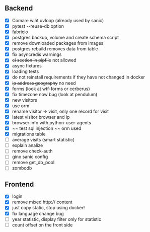 ## Backend
- [x] Comare wiht uvloop (already used by sanic)
- [x] pytest --reuse-db option
- [x] fabricio
- [x] postgres backup, volume and create schema script
- [x] remove downloaded packages from images
- [x] postgres rebuild removes data from table
- [x] fix asyncredis warnings
- [x] ~~ci section in pipfile~~ not allowed
- [x] async fixtures
- [x] loading tests
- [x] do not reinstall requirements if they have not changed in docker
- [x] ~~ip address geography~~ no need
- [x] forms (look at wtf-forms or cerberus)
- [x] fix timezone now bug (look at pendulum)
- [x] new visitors
- [x] use orm
- [x] rename visitor -> visit, only one record for visit
- [x] latest visitor browser and ip
- [x] browser info with python-user-agents
- [x] ~~ test sql injection ~~ orm used
- [x] migrations table
- [ ] average visits (smart statistic)
- [ ] explain analize
- [ ] remove check-auth
- [ ] gino sanic config
- [ ] remove get_db_pool
- [ ] zombodb

## Frontend
- [x] login
- [x] remove mixed http:// content
- [x] just copy static, stop using docker!
- [x] fix language change bug
- [ ] year statistic, display filter only for statistic
- [ ] count offset on the front side
